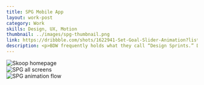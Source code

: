 ```yaml
---
title: SPG Mobile App
layout: work-post
category: Work
skills: Design, UX, Motion
thumbnail: ../images/spg-thumbnail.png
link: https://dribbble.com/shots/1622941-Set-Goal-Slider-Animation?list=users&offset=5
description: <p>BDW frequently holds what they call “Design Sprints.” During these sprints, a client comes to the school and poses a business problem to the students. In teams of 3, we then have a day and a half to solve the problem and pitch our concepts and prototypes. This project was one such occasion.</p> <p>For this sprint, our client was Starwood Preferred Guests (SPG) - the premiere rewards program that owns luxury hotels such as the W, the St. Regis, the Sheraton, and more. The brief was simple - not enough people were using the SPG app, which is essentially a booking utility. Our goal was to get people using the app and to generate buzz around the app in general.<p> Based on user research, we learned that SPG members were very passionate about their points, but weren't always sure how much they were actually worth. At the same time, they wanted an app that would help them explore new ways to spend their points rather than just a booking utility similar to the desktop experience.</p> <p>Based on this knowledge, I designed an app that would allow them to set and track goals and share their progress with friends in a gamified way.</p>
---
```

<div><img class="project-image" alt="Skoop homepage" src="http://localhost:4000/images/spg-map.png"></div>

<div><img class="project-image" alt="SPG all screens" src="http://localhost:4000/images/spg-all-comps.png"></div>

<div><img class="project-image" alt="SPG animation flow" src="http://localhost:4000/images/spg-animation.png"></div>

